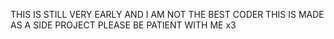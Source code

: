 THIS IS STILL VERY EARLY AND I AM NOT THE BEST CODER
THIS IS MADE AS A SIDE PROJECT
PLEASE BE PATIENT WITH ME x3